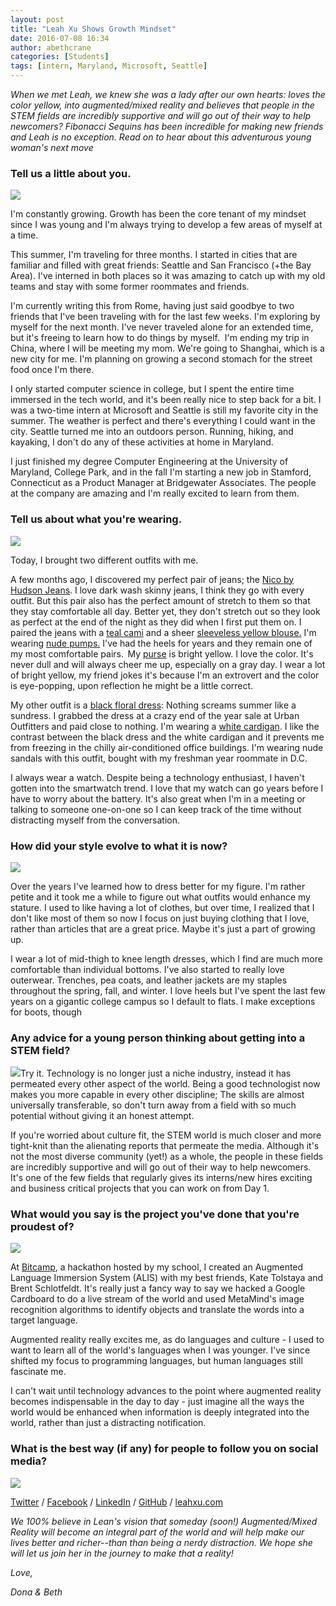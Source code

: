 ```yaml
---
layout: post
title: "Leah Xu Shows Growth Mindset"
date: 2016-07-08 16:34
author: abethcrane
categories: [Students]
tags: [intern, Maryland, Microsoft, Seattle]
---
```


*When we met Leah, we knew she was a lady after our own hearts: loves the color yellow, into augmented/mixed reality and believes that people in the STEM fields are incredibly supportive and will go out of their way to help newcomers? Fibonacci Sequins has been incredible for making new friends and Leah is no exception. Read on to hear about this adventurous young woman's next move*

### Tell us a little about you.

[![](http://www.fibonaccisequinsblog.com/wp-content/uploads/2016/07/IMG_8060-791x1024.jpg)](http://www.fibonaccisequinsblog.com/wp-content/uploads/2016/07/IMG_8060.jpg)

I'm constantly growing. Growth has been the core tenant of my mindset since I was young and I'm always trying to develop a few areas of myself at a time.

This summer, I'm traveling for three months. I started in cities that are familiar and filled with great friends: Seattle and San Francisco (+the Bay Area). I've interned in both places so it was amazing to catch up with my old teams and stay with some former roommates and friends.

I'm currently writing this from Rome, having just said goodbye to two friends that I've been traveling with for the last few weeks. I'm exploring by myself for the next month. I've never traveled alone for an extended time, but it's freeing to learn how to do things by myself.  I'm ending my trip in China, where I will be meeting my mom. We're going to Shanghai, which is a new city for me. I'm planning on growing a second stomach for the street food once I'm there.

I only started computer science in college, but I spent the entire time immersed in the tech world, and it's been really nice to step back for a bit. I was a two-time intern at Microsoft and Seattle is still my favorite city in the summer. The weather is perfect and there's everything I could want in the city. Seattle turned me into an outdoors person. Running, hiking, and kayaking, I don't do any of these activities at home in Maryland.

I just finished my degree Computer Engineering at the University of Maryland, College Park, and in the fall I'm starting a new job in Stamford, Connecticut as a Product Manager at Bridgewater Associates. The people at the company are amazing and I'm really excited to learn from them.

### Tell us about what you're wearing.

[![](http://www.fibonaccisequinsblog.com/wp-content/uploads/2016/07/IMG_7796-683x1024.jpg)](http://www.fibonaccisequinsblog.com/wp-content/uploads/2016/07/IMG_7796.jpg)

Today, I brought two different outfits with me.

A few months ago, I discovered my perfect pair of jeans; the [Nico by Hudson Jeans](http://amzn.to/29nWSHh). I love dark wash skinny jeans, I think they go with every outfit. But this pair also has the perfect amount of stretch to them so that they stay comfortable all day. Better yet, they don't stretch out so they look as perfect at the end of the night as they did when I first put them on. I paired the jeans with a [teal cami](http://amzn.to/29vkzS6) and a sheer [sleeveless yellow blouse.](http://amzn.to/29sOgox) I'm wearing [nude pumps.](http://amzn.to/29xeHqB) I've had the heels for years and they remain one of my most comfortable pairs.  My [purse](http://amzn.to/29penqo) is bright yellow. I love the color. It's never dull and will always cheer me up, especially on a gray day. I wear a lot of bright yellow, my friend jokes it's because I'm an extrovert and the color is eye-popping, upon reflection he might be a little correct.

My other outfit is a [black floral dress](http://amzn.to/29CTRIN): Nothing screams summer like a sundress. I grabbed the dress at a crazy end of the year sale at Urban Outfitters and paid close to nothing. I'm wearing a [white cardigan](http://amzn.to/29peNwV). I like the contrast between the black dress and the white cardigan and it prevents me from freezing in the chilly air-conditioned office buildings. I'm wearing nude sandals with this outfit, bought with my freshman year roommate in D.C.

I always wear a watch. Despite being a technology enthusiast, I haven't gotten into the smartwatch trend. I love that my watch can go years before I have to worry about the battery. It's also great when I'm in a meeting or talking to someone one-on-one so I can keep track of the time without distracting myself from the conversation.

### How did your style evolve to what it is now?

[![](http://www.fibonaccisequinsblog.com/wp-content/uploads/2016/07/IMG_7808-1024x683.jpg)](http://www.fibonaccisequinsblog.com/wp-content/uploads/2016/07/IMG_7808.jpg)

Over the years I've learned how to dress better for my figure. I'm rather petite and it took me a while to figure out what outfits would enhance my stature. I used to like having a lot of clothes, but over time, I realized that I don't like most of them so now I focus on just buying clothing that I love, rather than articles that are a great price. Maybe it's just a part of growing up.

I wear a lot of mid-thigh to knee length dresses, which I find are much more comfortable than individual bottoms. I've also started to really love outerwear. Trenches, pea coats, and leather jackets are my staples throughout the spring, fall, and winter. I love heels but I've spent the last few years on a gigantic college campus so I default to flats. I make exceptions for boots, though

### Any advice for a young person thinking about getting into a STEM field?

[![](http://www.fibonaccisequinsblog.com/wp-content/uploads/2016/07/IMG_8067-1024x683.jpg)](http://www.fibonaccisequinsblog.com/wp-content/uploads/2016/07/IMG_8067.jpg)Try it. Technology is no longer just a niche industry, instead it has permeated every other aspect of the world. Being a good technologist now makes you more capable in every other discipline; The skills are almost universally transferable, so don't turn away from a field with so much potential without giving it an honest attempt.

If you're worried about culture fit, the STEM world is much closer and more tight-knit than the alienating reports that permeate the media. Although it's not the most diverse community (yet!) as a whole, the people in these fields are incredibly supportive and will go out of their way to help newcomers. It's one of the few fields that regularly gives its interns/new hires exciting and business critical projects that you can work on from Day 1.

### What would you say is the project you've done that you're proudest of?

[![](http://www.fibonaccisequinsblog.com/wp-content/uploads/2016/07/IMG_8079-1024x683.jpg)](http://www.fibonaccisequinsblog.com/wp-content/uploads/2016/07/IMG_8079.jpg)

At [Bitcamp](http://bitca.mp/), a hackathon hosted by my school, I created an Augmented Language Immersion System (ALIS) with my best friends, Kate Tolstaya and Brent Schlotfeldt. It's really just a fancy way to say we hacked a Google Cardboard to do a live stream of the world and used MetaMind's image recognition algorithms to identify objects and translate the words into a target language.

Augmented reality really excites me, as do languages and culture - I used to want to learn all of the world's languages when I was younger. I've since shifted my focus to programming languages, but human languages still fascinate me.

I can't wait until technology advances to the point where augmented reality becomes indispensable in the day to day - just imagine all the ways the world would be enhanced when information is deeply integrated into the world, rather than just a distracting notification.

### What is the best way (if any) for people to follow you on social media?

[![](http://www.fibonaccisequinsblog.com/wp-content/uploads/2016/07/IMG_8071-1024x683.jpg)](http://www.fibonaccisequinsblog.com/wp-content/uploads/2016/07/IMG_8071.jpg)

[Twitter](https://twitter.com/leahmxu) / [Facebook](http://facebook.com/leahmxu) / [LinkedIn](http://linkedin.com/in/leahxu) / [GitHub](http://github.com/leahxu) / [leahxu.com](http://leahxu.com)

*We 100% believe in Lean's vision that someday (soon!) Augmented/Mixed Reality will become an integral part of the world and will help make our lives better and richer--than than being a nerdy distraction. We hope she will let us join her in the journey to make that a reality!*

*Love,*

*Dona & Beth*
